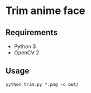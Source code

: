# Trim anime face

## Requirements

- Python 3
- OpenCV 2

## Usage

```
python trim.py *.png -o out/
```
